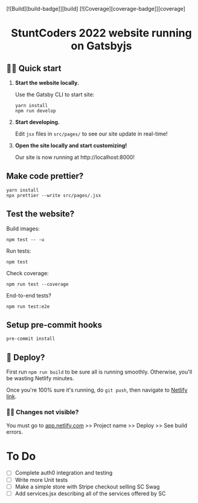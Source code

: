 [![Build][build-badge]][build]
[![Coverage][coverage-badge]][coverage]

<h1 align="center">
  StuntCoders 2022 website running on Gatsbyjs
</h1>

## 🏃‍♂️ Quick start

1.  **Start the website locally.**

    Use the Gatsby CLI to start site:

    ```shell
    yarn install
    npm run develop
    ```

2.  **Start developing.**

    Edit `jsx` files in `src/pages/` to see our site update in real-time!

3.  **Open the site locally and start customizing!**

    Our site is now running at http://localhost:8000!

## Make code prettier?

```
yarn install
npx prettier --write src/pages/.jsx
```

## Test the website?

Build images:

```
npm test -- -u
```

Run tests:

```
npm test
```

Check coverage:

```
npm run test --coverage
```

End-to-end tests?

```
npm run test:e2e
```

## Setup pre-commit hooks

```
pre-commit install
```

## 🚀 Deploy?

First run `npm run build` to be sure all is running smoothly. Otherwise, you'll be wasting Netlify minutes.

Once you're 100% sure it's running, do `git push`, then navigate to [Netlify link](https://vibrant-brown-359096.netlify.app/).

### 😵‍💫 Changes not visible?

You must go to [app.netlify.com](https://app.netlify.com/) >> Project name >> Deploy >> See build errors.


# To Do
- [ ] Complete auth0 integration and testing
- [ ] Write more Unit tests
- [ ] Make a simple store with Stripe checkout selling SC Swag
- [ ] Add services.jsx describing all of the services offered by SC
